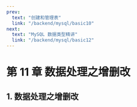```yaml
---
prev:
  text: "创建和管理表"
  link: "/backend/mysql/basic10"
next:
  text: "MySQL 数据类型精讲"
  link: "/backend/mysql/basic12"
---
```


# 第 11 章 数据处理之增删改

## 1. 数据处理之增删改

<a-back-top />

<reading-progress-bar/>

